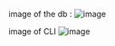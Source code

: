 image of the db : 
![image](https://github.com/user-attachments/assets/8ae6b549-9647-4506-a5a1-fe587d2d797c)

image of CLI
![image](https://github.com/user-attachments/assets/e5e1cd6b-cb1c-4562-9d63-8d4ca7dc2995)
